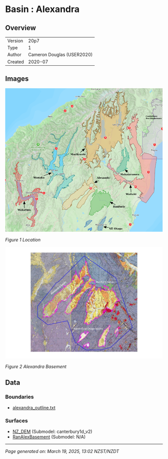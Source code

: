 # Basin : Alexandra

## Overview
|         |                     |
|---------|---------------------|
| Version | 20p7           |
| Type    | 1        |
| Author  | Cameron Douglas (USER2020)            |
| Created | 2020-07           |


## Images
![](../images/basins/SI_mid.png)

*Figure 1 Location*

![](../images/basins/alexandra-ranfurly_basins_classification_v2-page-001.jpg)

*Figure 2 Alexandra Basement*


## Data
### Boundaries
- [alexandra_outline.txt](https://github.com/ucgmsim/Velocity-Model/tree/main/Data/USER20_BASINS/alexandra_outline.txt)

### Surfaces
- [NZ_DEM](https://github.com/ucgmsim/Velocity-Model/tree/main/Data/DEM/NZ_DEM_HD.in) (Submodel: canterbury1d_v2)
- [RanAlexBasement](https://github.com/ucgmsim/Velocity-Model/tree/main/Data/USER20_BASINS/ran-alex_proj_WGS84.in) (Submodel: N/A)

---
*Page generated on: March 19, 2025, 13:02 NZST/NZDT*
